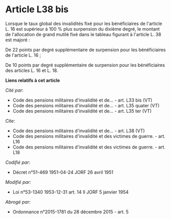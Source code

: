 # Article L38 bis

Lorsque le taux global des invalidités fixé pour les bénéficiaires de l'article L. 16 est supérieur à 100 % plus surpension
du dixième degré, le montant de l'allocation de grand mutilé fixé dans le tableau figurant à l'article L. 38 est majoré :

De 22 points par degré supplémentaire de surpension pour les bénéficiaires de l'article L. 16 ;

De 10 points par degré supplémentaire de surpension pour les bénéficiaires des articles L. 16 et L. 18.

**Liens relatifs à cet article**

_Cité par_:

  - Code des pensions militaires d'invalidité et de... - art. L33 bis (VT)
  - Code des pensions militaires d'invalidité et de... - art. L35 quater (VT)
  - Code des pensions militaires d'invalidité et de... - art. L35 ter (VT)

_Cite_:

  - Code des pensions militaires d'invalidité et de... - art. L38 (VT)
  - Code des pensions militaires d'invalidité et des victimes de guerre. - art. L16
  - Code des pensions militaires d'invalidité et des victimes de guerre. - art. L18

_Codifié par_:

  - Décret n°51-469 1951-04-24 JORF 26 avril 1951

_Modifié par_:

  - Loi n°53-1340 1953-12-31 art. 14 II JORF 5 janvier 1954

_Abrogé par_:

  - Ordonnance n°2015-1781 du 28 décembre 2015 - art. 5
